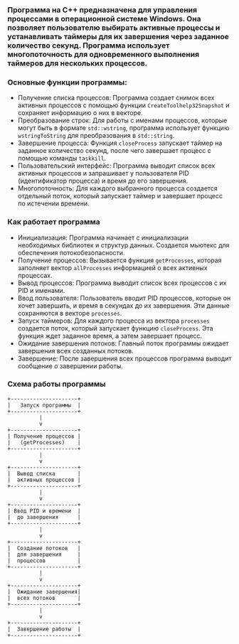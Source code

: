 ### Программа на C++ предназначена для управления процессами в операционной системе Windows. Она позволяет пользователю выбирать активные процессы и устанавливать таймеры для их завершения через заданное количество секунд. Программа использует многопоточность для одновременного выполнения таймеров для нескольких процессов.

### Основные функции программы:
- Получение списка процессов: Программа создает снимок всех активных процессов с помощью функции `CreateToolhelp32Snapshot` и сохраняет информацию о них в векторе.
- Преобразование строк: Для работы с именами процессов, которые могут быть в формате `std::wstring`, программа использует функцию `wstringToString` для преобразования в `std::string`.
- Завершение процесса: Функция `closeProcess` запускает таймер на заданное количество секунд, после чего завершает процесс с помощью команды `taskkill`.
- Пользовательский интерфейс: Программа выводит список всех активных процессов и запрашивает у пользователя PID (идентификатор процесса) и время до его завершения.
- Многопоточность: Для каждого выбранного процесса создается отдельный поток, который запускает таймер и завершает процесс по истечении времени.

### Как работает программа
- Инициализация: Программа начинает с инициализации необходимых библиотек и структур данных. Создается мьютекс для обеспечения потокобезопасности.
- Получение процессов: Вызывается функция `getProcesses`, которая заполняет вектор `allProcesses` информацией о всех активных процессах.
- Вывод процессов: Программа выводит список всех процессов с их PID и именами.
- Ввод пользователя: Пользователь вводит PID процессов, которые он хочет завершить, и время в секундах до их завершения. Эти данные сохраняются в векторе `processes`.
- Запуск таймеров: Для каждого процесса из вектора `processes` создается поток, который запускает функцию `closeProcess`. Эта функция ждет заданное время, а затем завершает процесс.
- Ожидание завершения потоков: Главный поток программы ожидает завершения всех созданных потоков.
- Завершение: После завершения всех процессов программа выводит сообщение о завершении работы.

### Схема работы программы
```
+---------------------+
|   Запуск программы  |
+---------------------+
          |
          v
+---------------------+
| Получение процессов |
|   (getProcesses)    |
+---------------------+
          |
          v
+---------------------+
|  Вывод списка       |
|  активных процессов |
+---------------------+
          |
          v
+---------------------+
| Ввод PID и времени  |
|  до завершения      |
+---------------------+
          |
          v
+---------------------+
|  Создание потоков   |
|  для завершения     |
|  процессов          |
+---------------------+
          |
          v
+---------------------+
|  Ожидание завершения|
|  всех потоков       |
+---------------------+
          |
          v
+---------------------+
|  Завершение работы  |
+---------------------+
```
